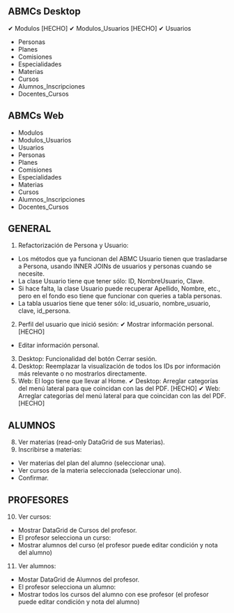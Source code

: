 ## ABMCs Desktop
✔ Modulos [HECHO]
✔ Modulos_Usuarios [HECHO]
✔ Usuarios
* Personas
* Planes
* Comisiones
* Especialidades
* Materias
* Cursos
* Alumnos_Inscripciones
* Docentes_Cursos

## ABMCs Web
* Modulos
* Modulos_Usuarios
* Usuarios
* Personas
* Planes
* Comisiones
* Especialidades
* Materias
* Cursos
* Alumnos_Inscripciones
* Docentes_Cursos

## GENERAL  
1. Refactorización de Persona y Usuario:
  * Los métodos que ya funcionan del ABMC Usuario tienen que trasladarse a Persona, usando INNER JOINs de usuarios y personas cuando se necesite.
  * La clase Usuario tiene que tener sólo: ID, NombreUsuario, Clave.
  * Si hace falta, la clase Usuario puede recuperar Apellido, Nombre, etc., pero en el fondo eso tiene que funcionar con queries a tabla personas.
  * La tabla usuarios tiene que tener sólo: id_usuario, nombre_usuario, clave, id_persona.
2. Perfil del usuario que inició sesión:
  ✔ Mostrar información personal. [HECHO]
  * Editar información personal. 
3. Desktop: Funcionalidad del botón Cerrar sesión.
4. Desktop: Reemplazar la visualización de todos los IDs por información más relevante o no mostrarlos directamente.
5. Web: El logo tiene que llevar al Home.
✔ Desktop: Arreglar categorías del menú lateral para que coincidan con las del PDF. [HECHO]
✔ Web: Arreglar categorías del menú lateral para que coincidan con las del PDF.[HECHO]


## ALUMNOS  
8. Ver materias (read-only DataGrid de sus Materias).  
9. Inscribirse a materias:  
  * Ver materias del plan del alumno (seleccionar una).  
  * Ver cursos de la materia seleccionada (seleccionar uno).  
  * Confirmar.  

## PROFESORES  
10. Ver cursos:
  * Mostrar DataGrid de Cursos del profesor.  
  * El profesor selecciona un curso:  
   * Mostrar alumnos del curso (el profesor puede editar condición y nota del alumno)  

11. Ver alumnos:
  * Mostar DataGrid de Alumnos del profesor.  
  * El profesor selecciona un alumno:  
   * Mostrar todos los cursos del alumno con ese profesor (el profesor puede editar condición y nota del alumno)  

